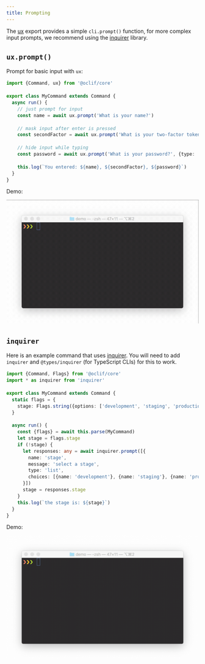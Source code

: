 ```yaml
---
title: Prompting
---
```


The [ux](https://github.com/oclif/core/blob/main/src/cli-ux/README.md) export provides a simple `cli.prompt()` function, for more complex input prompts, we recommend using the [inquirer](https://github.com/SBoudrias/Inquirer.js) library.


## `ux.prompt()`

Prompt for basic input with `ux`:

```typescript
import {Command, ux} from '@oclif/core'

export class MyCommand extends Command {
  async run() {
    // just prompt for input
    const name = await ux.prompt('What is your name?')

    // mask input after enter is pressed
    const secondFactor = await ux.prompt('What is your two-factor token?', {type: 'mask'})

    // hide input while typing
    const password = await ux.prompt('What is your password?', {type: 'hide'})

    this.log(`You entered: ${name}, ${secondFactor}, ${password}`)
  }
}
```

Demo:

![prompt demo](/img/prompt_demo.gif)

## `inquirer`

Here is an example command that uses [inquirer](https://github.com/SBoudrias/Inquirer.js). You will need to add `inquirer` and `@types/inquirer` (for TypeScript CLIs) for this to work.

```typescript
import {Command, Flags} from '@oclif/core'
import * as inquirer from 'inquirer'

export class MyCommand extends Command {
  static flags = {
    stage: Flags.string({options: ['development', 'staging', 'production']})
  }

  async run() {
    const {flags} = await this.parse(MyCommand)
    let stage = flags.stage
    if (!stage) {
      let responses: any = await inquirer.prompt([{
        name: 'stage',
        message: 'select a stage',
        type: 'list',
        choices: [{name: 'development'}, {name: 'staging'}, {name: 'production'}],
      }])
      stage = responses.stage
    }
    this.log(`the stage is: ${stage}`)
  }
}
```

Demo:

![inquirer demo](/img/inquirer_demo.gif)
